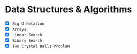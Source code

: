 # Data Structures & Algorithms

- [x] `Big O Notation`
- [x] `Arrays`
- [x] `Linear Search`
- [x] `Binary Search`
- [x] `Two Crystal Balls Problem`

